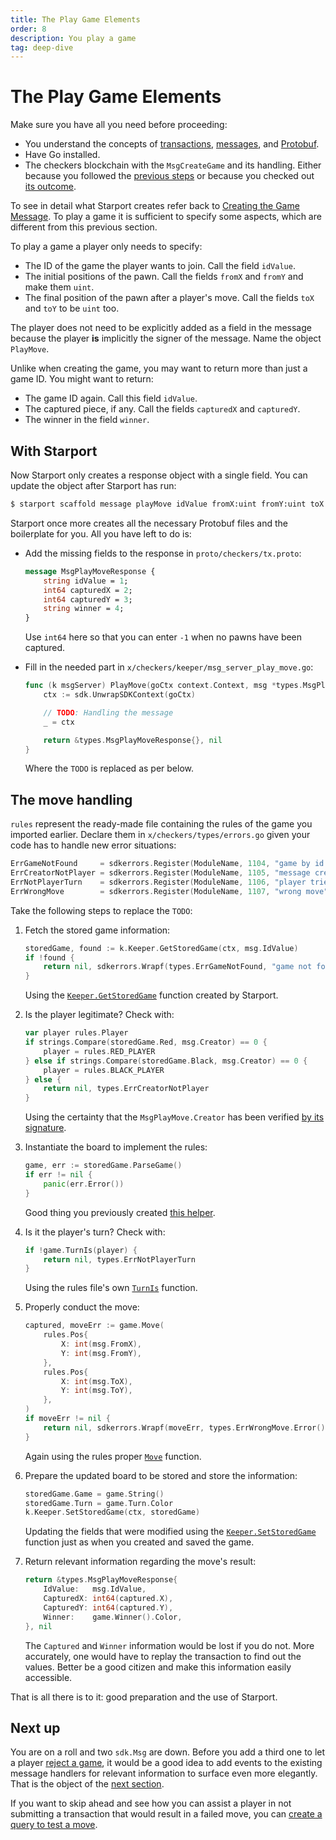 ```yaml
---
title: The Play Game Elements
order: 8
description: You play a game
tag: deep-dive
---
```


# The Play Game Elements

<HighlightBox type="info">

Make sure you have all you need before proceeding:

* You understand the concepts of [transactions](../3-main-concepts/05-transactions), [messages](../3-main-concepts/07-messages), and [Protobuf](../3-main-concepts/09-protobuf).
* Have Go installed.
* The checkers blockchain with the `MsgCreateGame` and its handling. Either because you followed the [previous steps](./03-starport-05-create-handling) or because you checked out [its outcome](https://github.com/cosmos/b9-checkers-academy-draft/tree/create-game-handler
).

To see in detail what Starport creates refer back to [Creating the Game Message](./03-starport-04-create-message.md). To play a game it is sufficient to specify some aspects, which are different from this previous section.

</HighlightBox>

To play a game a player only needs to specify:

* The ID of the game the player wants to join. Call the field `idValue`.
* The initial positions of the pawn. Call the fields `fromX` and `fromY` and make them `uint`.
* The final position of the pawn after a player's move. Call the fields `toX` and `toY` to be `uint` too.

The player does not need to be explicitly added as a field in the message because the player **is** implicitly the signer of the message. Name the object `PlayMove`.

Unlike when creating the game, you may want to return more than just a game ID. You might want to return:

* The game ID again. Call this field `idValue`.
* The captured piece, if any. Call the fields `capturedX` and `capturedY`.
* The winner in the field `winner`.

## With Starport

Now Starport only creates a response object with a single field. You can update the object after Starport has run:

```sh
$ starport scaffold message playMove idValue fromX:uint fromY:uint toX:uint toY:uint --module checkers --response idValue
```

Starport once more creates all the necessary Protobuf files and the boilerplate for you. All you have left to do is:

* Add the missing fields to the response in `proto/checkers/tx.proto`:

    ```protobuf [https://github.com/cosmos/b9-checkers-academy-draft/blob/8d686fc4feaf38687092712849f35a5d74a11378/proto/checkers/tx.proto#L25-L30]
    message MsgPlayMoveResponse {
        string idValue = 1;
        int64 capturedX = 2;
        int64 capturedY = 3;
        string winner = 4;
    }
    ```

    Use `int64` here so that you can enter `-1` when no pawns have been captured.

* Fill in the needed part in `x/checkers/keeper/msg_server_play_move.go`:

    ```go [https://github.com/cosmos/b9-checkers-academy-draft/blob/f52a673c3fbd2c31c408f0c0aecb70d8c1a880f7/x/checkers/keeper/msg_server_play_move.go#L10-L17]
    func (k msgServer) PlayMove(goCtx context.Context, msg *types.MsgPlayMove) (*types.MsgPlayMoveResponse, error) {
        ctx := sdk.UnwrapSDKContext(goCtx)

        // TODO: Handling the message
        _ = ctx

        return &types.MsgPlayMoveResponse{}, nil
    }
    ```

    Where the `TODO` is replaced as per below.

## The move handling

`rules` represent the ready-made file containing the rules of the game you imported earlier. Declare them in `x/checkers/types/errors.go` given your code has to handle new error situations:

```go [https://github.com/cosmos/b9-checkers-academy-draft/blob/8d686fc4feaf38687092712849f35a5d74a11378/x/checkers/types/errors.go#L14-L18]
ErrGameNotFound     = sdkerrors.Register(ModuleName, 1104, "game by id not found: %s")
ErrCreatorNotPlayer = sdkerrors.Register(ModuleName, 1105, "message creator is not a player: %s")
ErrNotPlayerTurn    = sdkerrors.Register(ModuleName, 1106, "player tried to play out of turn: %s")
ErrWrongMove        = sdkerrors.Register(ModuleName, 1107, "wrong move")
```

Take the following steps to replace the `TODO`:

1. Fetch the stored game information:

    ```go [https://github.com/cosmos/b9-checkers-academy-draft/blob/8d686fc/x/checkers/keeper/msg_server_play_move.go#L16-L19]
    storedGame, found := k.Keeper.GetStoredGame(ctx, msg.IdValue)
    if !found {
        return nil, sdkerrors.Wrapf(types.ErrGameNotFound, "game not found %s", msg.IdValue)
    }
    ```

    Using the [`Keeper.GetStoredGame`](https://github.com/cosmos/b9-checkers-academy-draft/blob/8d686fc4feaf38687092712849f35a5d74a11378/x/checkers/keeper/stored_game.go#L17) function created by Starport.

2. Is the player legitimate? Check with:

    ```go [https://github.com/cosmos/b9-checkers-academy-draft/blob/8d686fc/x/checkers/keeper/msg_server_play_move.go#L22-L29]
    var player rules.Player
    if strings.Compare(storedGame.Red, msg.Creator) == 0 {
        player = rules.RED_PLAYER
    } else if strings.Compare(storedGame.Black, msg.Creator) == 0 {
        player = rules.BLACK_PLAYER
    } else {
        return nil, types.ErrCreatorNotPlayer
    }
    ```

    Using the certainty that the `MsgPlayMove.Creator` has been verified [by its signature](https://github.com/cosmos/b9-checkers-academy-draft/blob/8d686fc4feaf38687092712849f35a5d74a11378/x/checkers/types/message_play_move.go#L29-L35).

3. Instantiate the board to implement the rules:

    ```go [https://github.com/cosmos/b9-checkers-academy-draft/blob/8d686fc/x/checkers/keeper/msg_server_play_move.go#L32-L35]
    game, err := storedGame.ParseGame()
    if err != nil {
        panic(err.Error())
    }
    ```

    Good thing you previously created [this helper](https://github.com/cosmos/b9-checkers-academy-draft/blob/8d686fc4feaf38687092712849f35a5d74a11378/x/checkers/types/full_game.go#L24-L33).

4. Is it the player's turn? Check with:

    ```go [https://github.com/cosmos/b9-checkers-academy-draft/blob/8d686fc/x/checkers/keeper/msg_server_play_move.go#L36-L38]
    if !game.TurnIs(player) {
        return nil, types.ErrNotPlayerTurn
    }
    ```

    Using the rules file's own [`TurnIs`](https://github.com/cosmos/b9-checkers-academy-draft/blob/8d686fc4feaf38687092712849f35a5d74a11378/x/checkers/rules/checkers.go#L145-L147) function.

5. Properly conduct the move:

    ```go [https://github.com/cosmos/b9-checkers-academy-draft/blob/8d686fc/x/checkers/keeper/msg_server_play_move.go#L41-L53]
    captured, moveErr := game.Move(
        rules.Pos{
            X: int(msg.FromX),
            Y: int(msg.FromY),
        },
        rules.Pos{
            X: int(msg.ToX),
            Y: int(msg.ToY),
        },
    )
    if moveErr != nil {
        return nil, sdkerrors.Wrapf(moveErr, types.ErrWrongMove.Error())
    }
    ```

    Again using the rules proper [`Move`](https://github.com/cosmos/b9-checkers-academy-draft/blob/8d686fc4feaf38687092712849f35a5d74a11378/x/checkers/rules/checkers.go#L274-L301) function.

6. Prepare the updated board to be stored and store the information:

    ```go [https://github.com/cosmos/b9-checkers-academy-draft/blob/8d686fc/x/checkers/keeper/msg_server_play_move.go#L56-L58]
    storedGame.Game = game.String()
    storedGame.Turn = game.Turn.Color
    k.Keeper.SetStoredGame(ctx, storedGame)
    ```

    Updating the fields that were modified using the [`Keeper.SetStoredGame`](https://github.com/cosmos/b9-checkers-academy-draft/blob/8d686fc4feaf38687092712849f35a5d74a11378/x/checkers/keeper/stored_game.go#L10) function just as when you created and saved the game.

7. Return relevant information regarding the move's result:

    ```go [https://github.com/cosmos/b9-checkers-academy-draft/blob/8d686fc/x/checkers/keeper/msg_server_play_move.go#L61-L66]
    return &types.MsgPlayMoveResponse{
        IdValue:   msg.IdValue,
        CapturedX: int64(captured.X),
        CapturedY: int64(captured.Y),
        Winner:    game.Winner().Color,
    }, nil
    ```

    The `Captured` and `Winner` information would be lost if you do not. More accurately, one would have to replay the transaction to find out the values. Better be a good citizen and make this information easily accessible.

That is all there is to it: good preparation and the use of Starport.

## Next up

You are on a roll and two `sdk.Msg` are down. Before you add a third one to let a player [reject a game](./3-starport-08-reject-game), it would be a good idea to add events to the existing message handlers for relevant information to surface even more elegantly. That is the object of the [next section](./03-starport-07-events).

If you want to skip ahead and see how you can assist a player in not submitting a transaction that would result in a failed move, you can [create a query to test a move](./03-starport-15-can-play).
